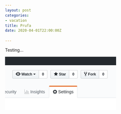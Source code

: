 ```yaml
---
layout: post
categories:
- vacation
title: Prufa
date: 2020-04-01T22:00:00Z

---
```

Testing...

![](/uploads/2020-04-12_16-34-39.png)